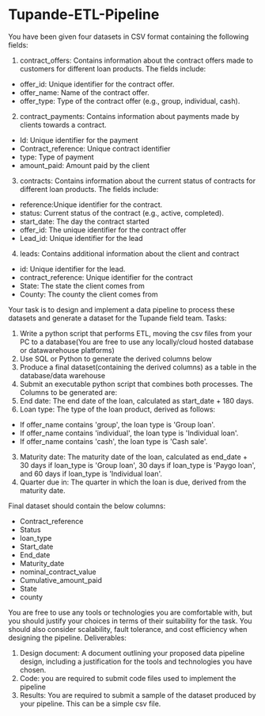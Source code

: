 # Tupande-ETL-Pipeline
You have been given four datasets in CSV format containing the following fields:

1. contract_offers: Contains information about the contract offers made to customers for different loan products. 
The fields include:
- offer_id: Unique identifier for the contract offer.
- offer_name: Name of the contract offer.
- offer_type: Type of the contract offer (e.g., group, individual, cash).

2. contract_payments: Contains information about payments made by clients towards a contract.
- Id: Unique identifier for the payment
- Contract_reference: Unique contract identifier
- type: Type of payment
- amount_paid: Amount paid by the client

3. contracts: Contains information about the current status of contracts for different loan products. 
The fields include:
- reference:Unique identifier for the contract.
- status: Current status of the contract (e.g., active, completed).
- start_date: The day the contract started
- offer_id: The unique identifier for the contract offer
- Lead_id: Unique identifier for the lead

4. leads: Contains additional information about the client and contract
- id: Unique identifier for the lead.
- contract_reference: Unique identifier for the contract
- State: The state the client comes from
- County: The county the client comes from

Your task is to design and implement a data pipeline to process these datasets and generate a dataset for the Tupande field team.
Tasks:
1. Write a python script that performs ETL, moving the csv files from your PC to a database(You are free to use any locally/cloud hosted database or datawarehouse platforms)
2. Use SQL or Python to generate the derived columns below
3. Produce a final dataset(containing the derived columns) as a table in the database/data
warehouse
4. Submit an executable python script that combines both processes.
The Columns to be generated are:
1. End date: The end date of the loan, calculated as start_date + 180 days.
2. Loan type: The type of the loan product, derived as follows:
- If offer_name contains 'group', the loan type is 'Group loan'.
- If offer_name contains 'individual', the loan type is 'Individual loan'.
- If offer_name contains 'cash', the loan type is 'Cash sale'.
3. Maturity date: The maturity date of the loan, calculated as end_date + 30 days if loan_type is 'Group loan', 30 days if loan_type is 'Paygo loan', and 60 days if loan_type is 'Individual loan'.
4. Quarter due in: The quarter in which the loan is due, derived from the maturity date.

Final dataset should contain the below columns:
- Contract_reference 
- Status
- loan_type
- Start_date
- End_date
- Maturity_date
- nominal_contract_value 
- Cumulative_amount_paid 
- State
- county

You are free to use any tools or technologies you are comfortable with, but you should justify your choices in terms of their suitability for the task. You should also consider scalability, fault tolerance, and cost efficiency when designing the pipeline.
Deliverables:
1. Design document: A document outlining your proposed data pipeline design, including a justification for the tools and technologies you have chosen.
2. Code: you are required to submit code files used to implement the pipeline
3. Results: You are required to submit a sample of the dataset produced by your pipeline. This can be a simple csv file.
